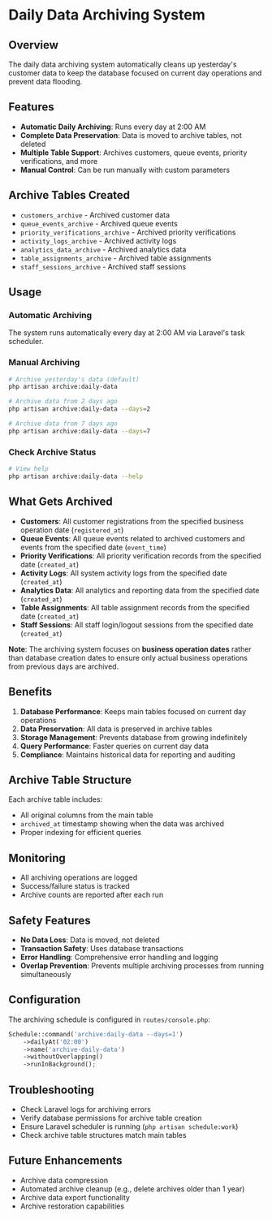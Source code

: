 # Daily Data Archiving System

## Overview
The daily data archiving system automatically cleans up yesterday's customer data to keep the database focused on current day operations and prevent data flooding.

## Features
- **Automatic Daily Archiving**: Runs every day at 2:00 AM
- **Complete Data Preservation**: Data is moved to archive tables, not deleted
- **Multiple Table Support**: Archives customers, queue events, priority verifications, and more
- **Manual Control**: Can be run manually with custom parameters

## Archive Tables Created
- `customers_archive` - Archived customer data
- `queue_events_archive` - Archived queue events
- `priority_verifications_archive` - Archived priority verifications
- `activity_logs_archive` - Archived activity logs
- `analytics_data_archive` - Archived analytics data
- `table_assignments_archive` - Archived table assignments
- `staff_sessions_archive` - Archived staff sessions

## Usage

### Automatic Archiving
The system runs automatically every day at 2:00 AM via Laravel's task scheduler.

### Manual Archiving
```bash
# Archive yesterday's data (default)
php artisan archive:daily-data

# Archive data from 2 days ago
php artisan archive:daily-data --days=2

# Archive data from 7 days ago
php artisan archive:daily-data --days=7
```

### Check Archive Status
```bash
# View help
php artisan archive:daily-data --help
```

## What Gets Archived
- **Customers**: All customer registrations from the specified business operation date (`registered_at`)
- **Queue Events**: All queue events related to archived customers and events from the specified date (`event_time`)
- **Priority Verifications**: All priority verification records from the specified date (`created_at`)
- **Activity Logs**: All system activity logs from the specified date (`created_at`)
- **Analytics Data**: All analytics and reporting data from the specified date (`created_at`)
- **Table Assignments**: All table assignment records from the specified date (`created_at`)
- **Staff Sessions**: All staff login/logout sessions from the specified date (`created_at`)

**Note**: The archiving system focuses on **business operation dates** rather than database creation dates to ensure only actual business operations from previous days are archived.

## Benefits
1. **Database Performance**: Keeps main tables focused on current day operations
2. **Data Preservation**: All data is preserved in archive tables
3. **Storage Management**: Prevents database from growing indefinitely
4. **Query Performance**: Faster queries on current day data
5. **Compliance**: Maintains historical data for reporting and auditing

## Archive Table Structure
Each archive table includes:
- All original columns from the main table
- `archived_at` timestamp showing when the data was archived
- Proper indexing for efficient queries

## Monitoring
- All archiving operations are logged
- Success/failure status is tracked
- Archive counts are reported after each run

## Safety Features
- **No Data Loss**: Data is moved, not deleted
- **Transaction Safety**: Uses database transactions
- **Error Handling**: Comprehensive error handling and logging
- **Overlap Prevention**: Prevents multiple archiving processes from running simultaneously

## Configuration
The archiving schedule is configured in `routes/console.php`:
```php
Schedule::command('archive:daily-data --days=1')
    ->dailyAt('02:00')
    ->name('archive-daily-data')
    ->withoutOverlapping()
    ->runInBackground();
```

## Troubleshooting
- Check Laravel logs for archiving errors
- Verify database permissions for archive table creation
- Ensure Laravel scheduler is running (`php artisan schedule:work`)
- Check archive table structures match main tables

## Future Enhancements
- Archive data compression
- Automated archive cleanup (e.g., delete archives older than 1 year)
- Archive data export functionality
- Archive restoration capabilities
